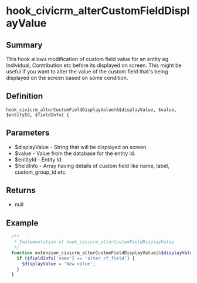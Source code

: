 # hook_civicrm_alterCustomFieldDisplayValue

## Summary

This hook allows modification of custom field value for an entity eg Individual, Contribution etc before its displayed on screen. This might be useful if you want to alter the value of the custom field that's being displayed on the screen based on some condition.

## Definition

    hook_civicrm_alterCustomFieldDisplayValue(&$displayValue, $value, $entityId, $fieldInfo) {

## Parameters

-   $displayValue - String that will be displayed on screen.
-   $value - Value from the database for the entity id.
-   $entityId - Entity Id.
-   $fieldInfo - Array having details of custom field like name, label, custom_group_id etc.

## Returns

-   null

## Example

```php
  /**
   * Implementation of hook_civicrm_alterCustomFieldDisplayValue
   */
  function extension_civicrm_alterCustomFieldDisplayValue(&$displayValue, $value, $entityId, $fieldInfo) {
    if ($fieldInfo['name'] == 'alter_cf_field') {
      $displayValue = 'New value';
    }
  }
```
